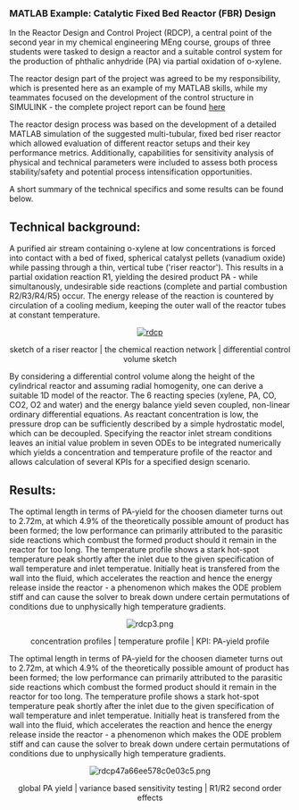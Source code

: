### MATLAB Example: Catalytic Fixed Bed Reactor (FBR) Design

In the Reactor Design and Control Project (RDCP), a central point of the second year in my chemical engineering MEng course, groups of three students were tasked to design a reactor and a suitable control system for the production of phthalic anhydride (PA) via partial oxidation of o-xylene. 

The reactor design part of the project was agreed to be my responsibility, which is presented here as an example of my MATLAB skills, while my teammates focused on the development of the control structure in SIMULINK - the complete project report can be found [here](https://www.google.com/search?q=achieved&oq=achieved&aqs=chrome..69i57j0l7.1006j0j7&sourceid=chrome&ie=UTF-8)

The reactor design process was based on the development of a detailed MATLAB simulation of the suggested multi-tubular, fixed bed riser reactor which allowed evaluation of different reactor setups and their key performance metrics. Additionally, capabilities for sensitivity analysis of physical and technical parameters were included to assess both process stability/safety and potential process intensification opportunities.

A short summary of the technical specifics and some results can be found below.  

## Technical background:

A purified air stream containing o-xylene at low concentrations is forced into contact with a bed of fixed, spherical catalyst pellets (vanadium oxide) while passing through a thin, vertical tube ('riser reactor'). This results in a partial oxidation reaction R1, yielding the desired product PA - while simultanously, undesirable side reactions (complete and partial combustion R2/R3/R4/R5) occur. The energy release of the reaction is countered by circulation of a cooling medium, keeping the outer wall of the reactor tubes at constant temperature. 

<p align="center">
<a href="https://ibb.co/WGRDskf"><img src="https://i.ibb.co/rFXbvxH/rdcp.png" alt="rdcp" border="0"></a>
</p>

<p align="center">
 sketch of a riser reactor  |  the chemical reaction network |  differential control volume sketch 
</p>
  
By considering a differential control volume along the height of the cylindrical reactor and assuming radial homogenity, one can derive a suitable 1D model of the reactor. The 6 reacting species (xylene, PA, CO, CO2, O2 and water) and the energy balance yield seven coupled, non-linear ordinary differential equations. As reactant concentration is low, the pressure drop can be sufficiently described by a simple hydrostatic model, which can be decoupled. Specifying the reactor inlet stream conditions leaves an initial value problem in seven ODEs to be integrated numerically which yields a concentration and temperature profile of the reactor and allows calculation of several KPIs for a specified design scenario. 

## Results:

The optimal length in terms of PA-yield for the choosen diameter turns out to 2.72m, at which 4.9% of the theoretically possible amount of product has been formed; the low performance can primarily attributed to the parasitic side reactions which combust the formed product should it remain in the reactor for too long. The temperature profile shows a stark hot-spot temperature peak shortly after the inlet due to the given specification of wall temperature and inlet temperatue. Initially heat is transfered from the wall into the fluid, which accelerates the reaction and hence the energy release inside the reactor - a phenomenon which makes the ODE problem stiff and can cause the solver to break down undere certain permutations of conditions due to unphysically high temperature gradients.

<p align="center">
<img src="https://imgbbb.com/images/2020/08/26/rdcp3.png" alt="rdcp3.png" border="0" />
</p>

<p align="center">
 concentration profiles  |  temperature profile |  KPI: PA-yield profile 
</p>

The optimal length in terms of PA-yield for the choosen diameter turns out to 2.72m, at which 4.9% of the theoretically possible amount of product has been formed; the low performance can primarily attributed to the parasitic side reactions which combust the formed product should it remain in the reactor for too long. The temperature profile shows a stark hot-spot temperature peak shortly after the inlet due to the given specification of wall temperature and inlet temperatue. Initially heat is transfered from the wall into the fluid, which accelerates the reaction and hence the energy release inside the reactor - a phenomenon which makes the ODE problem stiff and can cause the solver to break down undere certain permutations of conditions due to unphysically high temperature gradients.

<p align="center">
<img src="https://imgbbb.com/images/2020/08/26/rdcp47a66ee578c0e03c5.png" alt="rdcp47a66ee578c0e03c5.png" border="0" />
</p>

<p align="center">
 global PA yield  |  variance based sensitivity testing |  R1/R2 second order effects 
</p>
